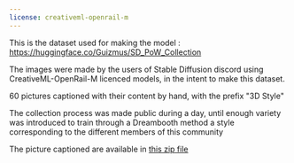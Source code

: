 ```yaml
---
license: creativeml-openrail-m
---
```


This is the dataset used for making the model  : https://huggingface.co/Guizmus/SD_PoW_Collection

The images were made by the users of Stable Diffusion discord using CreativeML-OpenRail-M licenced models, in the intent to make this dataset.

60 pictures captioned with their content by hand, with the prefix "3D Style"

The collection process was made public during a day, until enough variety was introduced to train through a Dreambooth method a style corresponding to the different members of this community

The picture captioned are available in [this zip file](https://huggingface.co/datasets/Guizmus/3DChanStyle/resolve/main/3DChanStyle.zip)